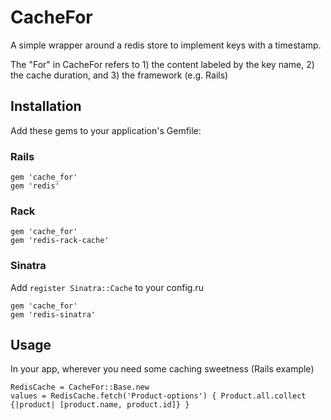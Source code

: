 # CacheFor

A simple wrapper around a redis store to implement keys with a timestamp.

The "For" in CacheFor refers to 1) the content labeled by the key name, 2) the cache duration, and 3) the framework (e.g. Rails)

## Installation

Add these gems to your application's Gemfile:

### Rails

    gem 'cache_for'
    gem 'redis'

### Rack

    gem 'cache_for'
    gem 'redis-rack-cache'

### Sinatra
Add `register Sinatra::Cache`  to your config.ru

    gem 'cache_for'
    gem 'redis-sinatra'

## Usage
In your app, wherever you need some caching sweetness (Rails example)

    RedisCache = CacheFor::Base.new
    values = RedisCache.fetch('Product-options') { Product.all.collect {|product| [product.name, product.id]} }
